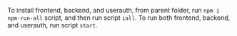 To install frontend, backend, and userauth, from parent folder, run `npm i npm-run-all` script, and then run script 
`iall`.
To run both frontend, backend, and userauth, run script `start`.